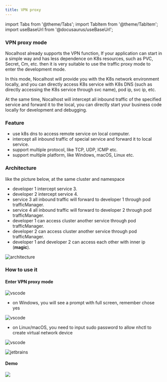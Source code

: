 ```yaml
---
title: VPN proxy
---
```


import Tabs from '@theme/Tabs'; import TabItem from '@theme/TabItem'; import useBaseUrl from '@docusaurus/useBaseUrl';

### VPN proxy mode

Nocalhost already supports the VPN function, If your application can start in a simple way and has less dependence on
K8s resources, such as PVC, Secret, Cm, etc. then it is very suitable to use the traffic proxy mode to enter the
development mode.

In this mode, Nocalhost will provide you with the K8s network environment locally, and you can directly access K8s
service with K8s DNS (such as directly accessing the K8s service through svc name), pod ip, svc ip, etc.

At the same time, Nocalhost will intercept all inbound traffic of the specified service and forward it to the local, you
can directly start your business code locally for development and debugging.

### Feature

- use k8s dns to access remote service on local computer.
- intercept all inbound traffic of special service and forward it to local service.
- support multiple protocol, like TCP, UDP, ICMP etc.
- support multiple platform, like Windows, macOS, Linux etc.

### Architecture

like the picture below, at the same cluster and namespace

- developer 1 intercept service 3.
- developer 2 intercept service 4.
- service 3 all inbound traffic will forward to developer 1 through pod trafficManager.
- service 4 all inbound traffic will forward to developer 2 through pod trafficManager.
- developer 1 can access cluster another service through pod trafficManager.
- developer 2 can access cluster another service through pod trafficManager.
- developer 1 and developer 2 can access each other with inner ip (**magic**).

![architecture](/img/vpn/vpn-replace-traffic-manager.png)

### How to use it

#### Enter VPN proxy mode

![vscode](/img/vpn/vpn-replace-start-all.png)

- on Windows, you will see a prompt with full screen, remember chose yes

![vscode](/img/vpn/vpn-replace-sudo-password-windows.png)

- on Linux/macOS, you need to input sudo password to allow nhctl to create virtual network device

![vscode](/img/vpn/vpn-replace-sudo-password-jetbrains.png)

![jetbrains](/img/vpn/vpn-replace-sudo-password.png)

#### Demo

![](/img/vpn/vpn-replace-demo.gif)












